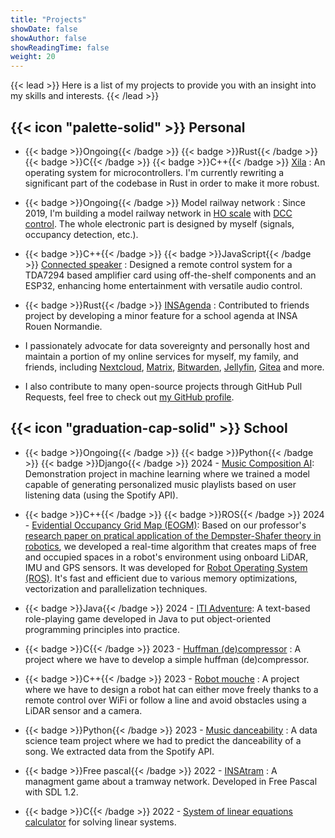 ```yaml
---
title: "Projects"
showDate: false
showAuthor: false
showReadingTime: false
weight: 20
---
```


{{< lead >}}
Here is a list of my projects to provide you with an insight into my skills and interests.
{{< /lead >}}

## {{< icon "palette-solid" >}} Personal

- {{< badge >}}Ongoing{{< /badge >}} {{< badge >}}Rust{{< /badge >}} {{< badge >}}C{{< /badge >}} {{< badge >}}C++{{< /badge >}} [Xila](https://github.com/Xila-Project) : An operating system for microcontrollers. I'm currently rewriting a significant part of the codebase in Rust in order to make it more robust.

- {{< badge >}}Ongoing{{< /badge >}} Model railway network : Since 2019, I'm building a model railway network in [HO scale](https://en.wikipedia.org/wiki/HO_scale) with [DCC control](https://en.wikipedia.org/wiki/Digital_Command_Control). The whole electronic part is designed by myself (signals, occupancy detection, etc.).

- {{< badge >}}C++{{< /badge >}} {{< badge >}}JavaScript{{< /badge >}} [Connected speaker](https://github.com/AlixANNERAUD/Connected_speaker) : Designed a remote control system for a TDA7294 based amplifier card using off-the-shelf components and an ESP32, enhancing home entertainment with versatile audio control.

- {{< badge >}}Rust{{< /badge >}} [INSAgenda](https://insagenda.insa.lol/) : Contributed to friends project by developing a minor feature for a school agenda at INSA Rouen Normandie.
  
- I passionately advocate for data sovereignty and personally host and maintain a portion of my online services for myself, my family, and friends, including [Nextcloud](https://nextcloud.com/), [Matrix](https://matrix.org/), [Bitwarden](https://bitwarden.com/), [Jellyfin](https://jellyfin.org/), [Gitea](https://about.gitea.com/) and more.

- I also contribute to many open-source projects through GitHub Pull Requests, feel free to check out [my GitHub profile](https://github.com/AlixANNERAUD).

## {{< icon "graduation-cap-solid" >}} School

- {{< badge >}}Ongoing{{< /badge >}} {{< badge >}}Python{{< /badge >}} {{< badge >}}Django{{< /badge >}} 2024 - [Music Composition AI](https://github.com/AlixANNERAUD/Machine_Learning_demonstrator): Demonstration project in machine learning where we trained a model capable of generating personalized music playlists based on user listening data (using the Spotify API).

- {{< badge >}}C++{{< /badge >}} {{< badge >}}ROS{{< /badge >}} 2024 - [Evidential Occupancy Grid Map (EOGM)](https://github.com/AlixANNERAUD/Evidential_occupancy_map): Based on our professor's [research paper on pratical application of the Dempster-Shafer theory in robotics](https://www.researchgate.net/publication/337171728_25D_Evidential_Grids_for_Dynamic_Object_Detection), we developed a real-time algorithm that creates maps of free and occupied spaces in a robot's environment using onboard LiDAR, IMU and GPS sensors.
It was developed for [Robot Operating System (ROS)](https://en.wikipedia.org/wiki/Robot_Operating_System). 
It's fast and efficient due to various memory optimizations, vectorization and parallelization techniques. 

- {{< badge >}}Java{{< /badge >}} 2024 - [ITI Adventure](https://github.com/AlixANNERAUD/ITI_aventure): A text-based role-playing game developed in Java to put object-oriented programming principles into practice.
 
- {{< badge >}}C{{< /badge >}} 2023 - [Huffman (de)compressor](https://github.com/AlixANNERAUD/Huffman_compressor) : A project where we have to develop a simple huffman (de)compressor.

- {{< badge >}}C++{{< /badge >}} 2023 - [Robot mouche](https://github.com/AlixANNERAUD/Robot_Mouche) : A project where we have to design a robot  hat can either move freely thanks to a remote control over WiFi or follow a line and avoid obstacles using a LiDAR sensor and a camera.

- {{< badge >}}Python{{< /badge >}} 2023 - [Music danceability](https://github.com/AlixANNERAUD/Music_danceability_prediction) : A data science team project where we had to predict the danceability of a song. We extracted data from the Spotify API.
  
- {{< badge >}}Free pascal{{< /badge >}} 2022 - [INSAtram](https://github.com/AlixANNERAUD/INSAtram) : A managment game about a tramway network. Developed in Free Pascal with SDL 1.2.

- {{< badge >}}C{{< /badge >}} 2022 - [System of linear equations calculator](https://github.com/AlixANNERAUD/System_of_linear_equations_solver) for solving linear systems.

